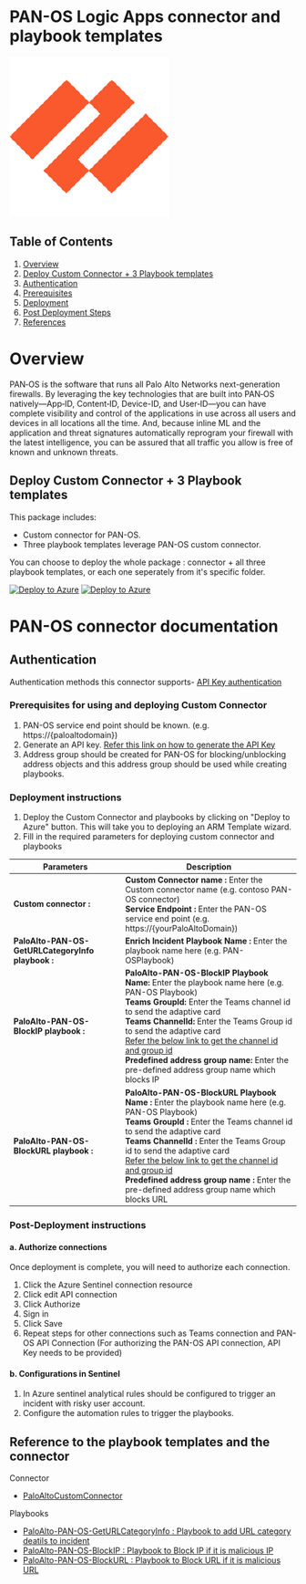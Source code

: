   # PAN-OS Logic Apps connector and playbook templates

  ![PAN-OS](./PaloAltoCustomConnector/PAN-OS_CustomConnector.png)<br>


## Table of Contents

1. [Overview](#overview)
1. [Deploy Custom Connector + 3 Playbook templates](#deployall)
1. [Authentication](#importantnotes)
1. [Prerequisites](#prerequisites)
1. [Deployment](#deployment)
1. [Post Deployment Steps](#postdeployment)
1. [References](#references)


<a name="overview">

# Overview

PAN‑OS is the software that runs all Palo Alto Networks next-generation firewalls. By leveraging the key technologies that are built into PAN‑OS natively—App‑ID, Content‑ID, Device-ID, and User‑ID—you can have complete visibility and control of the applications in use across all users and devices in all locations all the time. And, because inline ML and the application and threat signatures automatically reprogram your firewall with the latest intelligence, you can be assured that all traffic you allow is free of known and unknown threats.

## Deploy Custom Connector + 3 Playbook templates
This package includes:
* Custom connector for PAN-OS.
* Three playbook templates leverage PAN-OS custom connector.

You can choose to deploy the whole package : connector + all three playbook templates, or each one seperately from it's specific folder.

[![Deploy to Azure](https://aka.ms/deploytoazurebutton)](https://portal.azure.com/#create/Microsoft.Template/uri/https%3A%2F%2Fdev.azure.com/SentinelAccenture/_git/Sentinel-Accenture%20Logic%20Apps%20connectors?version=GBPaloAlto-PAN-OS&path=%2Fazuredeploy.json) [![Deploy to Azure](https://aka.ms/deploytoazuregovbutton)](https://login.microsoftonline.us/organizations/oauth2/v2.0/authorize?client_id=c836cbdb-7a5b-44cc-a54f-564b4b486fc6&response_type=code%20id_token&scope=https%3A%2F%2Fmanagement.core.usgovcloudapi.net%2F%2Fuser_impersonation%20openid%20email%20profile&state=OpenIdConnect.AuthenticationProperties%3DaURMJdv8OOjkos8hJrPp2UR3SiCuzPqKSCojZXlvmudMu2wCQivYUBL-PUpm2VklFejdDnBr9Us32MzfuH8tith-XldC_OIlCqCjwB950H9ELHA76IfBBh19cTzh9-nsHhkQkk8wQDSE6bot7rUuEQB8IDVJgDMCfv1HYuUg9brFyPen2T4DF7f3SxN7Wwxfj87B5iDMqyoU1AHKentIKfwHsDQCVmhbtWdvSgPbWWABKGY-a7b1vkmjWNmo8x5v&response_mode=form_post&nonce=637443070124899368.YjM5MDcwYzMtODJkZC00MzRmLTgxNDctMjhhZjY0MWRmNjcxZGRiOWNmMmItMDAyNS00MTIxLWE4MDUtMjdiOTE4MWJhMjg0&redirect_uri=https%3A%2F%2Fportal.azure.us%2Fsignin%2Findex%2F&site_id=501430&msafed=0&client-request-id=5cc07576-a6f1-4a94-b26f-830ed1c4ad77&x-client-SKU=ID_NET45&x-client-ver=5.3.0.0)


# PAN-OS connector documentation 

<a name="authentication">

## Authentication
Authentication methods this connector supports- [API Key authentication](https://paloaltolactest.trafficmanager.net/restapi-doc/#tag/key-generation)

<a name="prerequisites">

### Prerequisites for using and deploying Custom Connector
1. PAN-OS service end point should be known. (e.g. https://{paloaltodomain})
2. Generate an API key. [Refer this link on how to generate the API Key](https://paloaltolactest.trafficmanager.net/restapi-doc/#tag/key-generation)
3. Address group should be created for PAN-OS for blocking/unblocking address objects and this address group should be used while creating playbooks.


<a name="deployment">

### Deployment instructions 
1. Deploy the Custom Connector and playbooks by clicking on "Deploy to Azure" button. This will take you to deploying an ARM Template wizard.
2. Fill in the required parameters for deploying custom connector and playbooks

| Parameters | Description |
|----------------|--------------|
|**Custom connector :**| **Custom Connector name :** Enter the Custom connector name (e.g. contoso PAN-OS connector)<br> **Service Endpoint :** Enter the PAN-OS service end point (e.g. https://{yourPaloAltoDomain})|
|**PaloAlto-PAN-OS-GetURLCategoryInfo playbook :**| **Enrich Incident Playbook Name :** Enter the playbook name here (e.g. PAN-OSPlaybook)|
|**PaloAlto-PAN-OS-BlockIP playbook :**|**PaloAlto-PAN-OS-BlockIP Playbook Name:** Enter the playbook name here (e.g. PAN-OS Playbook)<br> **Teams GroupId:** Enter the Teams channel id to send the adaptive card<br> **Teams ChannelId:** Enter the Teams Group id to send the adaptive card <br>[Refer the below link to get the channel id and group id](https://docs.microsoft.com/en-us/powershell/module/teams/get-teamchannel?view=teams-ps)<br> **Predefined address group name:** Enter the pre-defined address group name which blocks IP
|**PaloAlto-PAN-OS-BlockURL playbook :**|**PaloAlto-PAN-OS-BlockURL Playbook Name :** Enter the playbook name here (e.g. PAN-OS Playbook)<br> **Teams GroupId :** Enter the Teams channel id to send the adaptive card<br> **Teams ChannelId :** Enter the Teams Group id to send the adaptive card <br> [Refer the below link to get the channel id and group id](https://docs.microsoft.com/en-us/powershell/module/teams/get-teamchannel?view=teams-ps)<br> **Predefined address group name :** Enter the pre-defined address group name which blocks URL

<a name="postdeployment">

### Post-Deployment instructions 
#### a. Authorize connections
Once deployment is complete, you will need to authorize each connection.
1.	Click the Azure Sentinel connection resource
2.	Click edit API connection
3.	Click Authorize
4.	Sign in
5.	Click Save
6.	Repeat steps for other connections such as Teams connection and PAN-OS API  Connection (For authorizing the PAN-OS API connection, API Key needs to be provided)
#### b. Configurations in Sentinel
1. In Azure sentinel analytical rules should be configured to trigger an incident with risky user account. 
2. Configure the automation rules to trigger the playbooks.


<a name="references">

##  Reference to the playbook templates and the connector

 Connector
* [PaloAltoCustomConnector](https://dev.azure.com/SentinelAccenture/_git/Sentinel-Accenture%20Logic%20Apps%20connectors?version=GBPaloAlto-PAN-OS&path=%2FPaloAltoCustomConnector%2Fazuredeploy.json)

Playbooks
* [PaloAlto-PAN-OS-GetURLCategoryInfo : Playbook to add URL category deatils to incident](https://dev.azure.com/SentinelAccenture/_git/Sentinel-Accenture%20Logic%20Apps%20connectors?version=GBPaloAlto-PAN-OS&path=%2FPlaybooks%2FPaloAlto-PAN-OS-GetURLCategoryInfo)
* [PaloAlto-PAN-OS-BlockIP : Playbook to Block IP if it is malicious IP ](https://dev.azure.com/SentinelAccenture/_git/Sentinel-Accenture%20Logic%20Apps%20connectors?version=GBPaloAlto-PAN-OS&path=%2FPlaybooks%2FPaloAlto-PAN-OS-BlockIP%2Fazuredeploy.json)
* [PaloAlto-PAN-OS-BlockURL : Playbook to Block URL if it is malicious URL](https://dev.azure.com/SentinelAccenture/_git/Sentinel-Accenture%20Logic%20Apps%20connectors?version=GBPaloAlto-PAN-OS&path=%2FPlaybooks%2FPaloAlto-PAN-OS-BlockURL%2Fazuredeploy.json)



